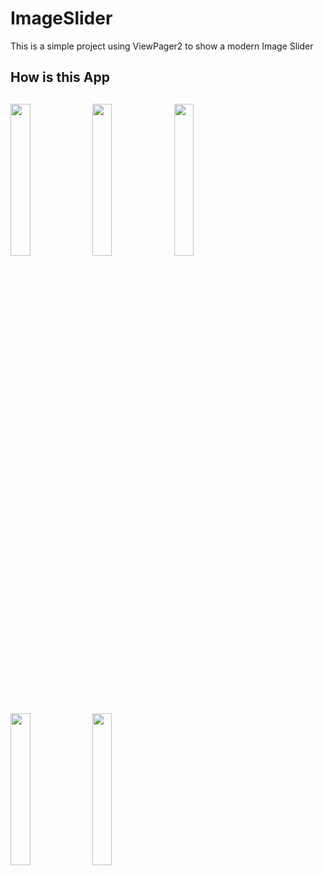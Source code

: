 # ImageSlider

This is a simple project using ViewPager2 to show a modern Image Slider

## How is this App
<img src="http://www.projectconnect.com.br/github_imagens/image_20200415105612.png" width="25%"></img>
<img src="http://www.projectconnect.com.br/github_imagens/image_20200415105654.png" width="25%"></img>
<img src="http://www.projectconnect.com.br/github_imagens/image_20200415105712.png" width="25%"></img>
<img src="http://www.projectconnect.com.br/github_imagens/image_20200415105728.png" width="25%"></img>
<img src="http://www.projectconnect.com.br/github_imagens/image20200415105743.png" width="25%"></img>
-------------
